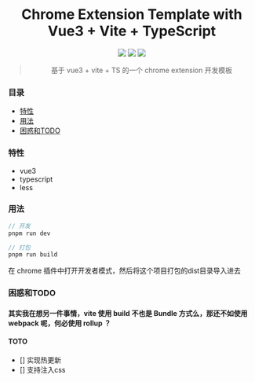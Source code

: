 <div align="center">

<h1> Chrome Extension Template with<br/>Vue3 + Vite + TypeScript</h1>

![](https://badges.aleen42.com/src/vue.svg)
![](https://img.shields.io/badge/Typescript-3178C6?style=flat-square&logo=typescript&logoColor=white)
![](https://badges.aleen42.com/src/vitejs.svg)

> 基于 vue3 + vite + TS 的一个 chrome extension 开发模板

</div>

### 目录
- [特性](#特性)
- [用法](#用法)
- [困惑和TODO](#困惑和TODO)

### 特性
- vue3
- typescript
- less

### 用法
```js
// 开发
pnpm run dev

// 打包
pnpm run build
```
在 chrome 插件中打开开发者模式，然后将这个项目打包的dist目录导入进去

### 困惑和TODO

#### 其实我在想另一件事情，vite 使用 build 不也是 Bundle 方式么，那还不如使用 webpack 呢，何必使用 rollup ？

#### TOTO
- [] 实现热更新
- [] 支持注入css